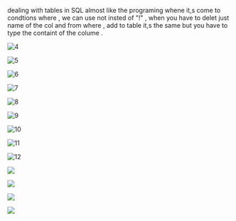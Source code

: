  dealing with  tables in SQL almost like the programing whene it,s come to condtions
 where  , we can use not insted of "!" , when you have to delet just name of the col and from
  where , add to table it,s the same but you have to type the containt of the colume .



  
  ![4](learnSQl/sreenshoots.png/sreen1.png)

 

  ![5](learnSQl/sreenshoots.png/2022-02-21(5).png) 




  ![6](learnSQl/sreenshoots.png/2022-02-21(6).png)



  ![7](learnSQl/sreenshoots.png/2022-02-21(7).png)



  ![8](learnSQl/sreenshoots.png/2022-02-21(8).png)



  ![9](learnSQl/sreenshoots.png/2022-02-21(9).png)



  ![10](learnSQl/sreenshoots.png/2022-02-21(10).png)



  ![11](learnSQl/sreenshoots.png/2022-02-21(11).png)



  ![12](learnSQl/sreenshoots.png/2022-02-21(12).png)



  ![](learnSQl/sreenshoots.png/2022-02-21(13).png)



  ![](learnSQl/sreenshoots.png/2022-02-21(15).png)



  ![](learnSQl/sreenshoots.png/2022-02-21(16).png)



  ![](learnSQl/sreenshoots.png/2022-02-21(12).png) 

